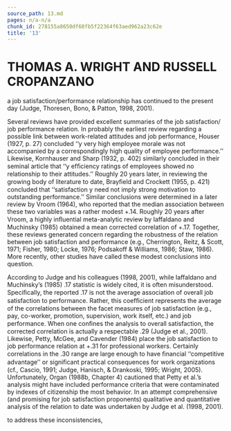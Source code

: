 ```yaml
---
source_path: 13.md
pages: n/a-n/a
chunk_id: 278155a8650df60fb5f22364f63aed962a23c62e
title: '13'
---
```

# THOMAS A. WRIGHT AND RUSSELL CROPANZANO

a job satisfaction/performance relationship has continued to the present day (Judge, Thoresen, Bono, & Patton, 1998, 2001).

Several reviews have provided excellent summaries of the job satisfaction/ job performance relation. In probably the earliest review regarding a possible link between work-related attitudes and job performance, Houser (1927, p. 27) concluded ‘‘y very high employee morale was not accompanied by a correspondingly high quality of employee performance.’’ Likewise, Kornhauser and Sharp (1932, p. 402) similarly concluded in their seminal article that ‘‘y efﬁciency ratings of employees showed no relationship to their attitudes.’’ Roughly 20 years later, in reviewing the growing body of literature to date, Brayﬁeld and Crockett (1955, p. 421) concluded that ‘‘satisfaction y need not imply strong motivation to outstanding performance.’’ Similar conclusions were determined in a later review by Vroom (1964), who reported that the median association between these two variables was a rather modest +.14. Roughly 20 years after Vroom, a highly inﬂuential meta-analytic review by Iaffaldano and Muchinsky (1985) obtained a mean corrected correlation of +.17. Together, these reviews generated concern regarding the robustness of the relation between job satisfaction and performance (e.g., Cherrington, Reitz, & Scott, 1971; Fisher, 1980; Locke, 1976; Podsakoff & Williams, 1986; Staw, 1986). More recently, other studies have called these modest conclusions into question.

According to Judge and his colleagues (1998, 2001), while Iaffaldano and Muchinsky’s (1985) .17 statistic is widely cited, it is often misunderstood. Speciﬁcally, the reported .17 is not the average association of overall job satisfaction to performance. Rather, this coefﬁcient represents the average of the correlations between the facet measures of job satisfaction (e.g., pay, co-worker, promotion, supervision, work itself, etc.) and job performance. When one conﬁnes the analysis to overall satisfaction, the corrected correlation is actually a respectable .29 (Judge et al., 2001). Likewise, Petty, McGee, and Cavender (1984) place the job satisfaction to job performance relation at +.31 for professional workers. Certainly correlations in the .30 range are large enough to have ﬁnancial ‘‘competitive advantage’’ or signiﬁcant practical consequences for work organizations (cf., Cascio, 1991; Judge, Hanisch, & Drankoski, 1995; Wright, 2005). Unfortunately, Organ (1988b, Chapter 4) cautioned that Petty et al.’s analysis might have included performance criteria that were contaminated by indexes of citizenship the most behavior. In an attempt comprehensive (and promising for job satisfaction proponents) qualitative and quantitative analysis of the relation to date was undertaken by Judge et al. (1998, 2001).

to address these inconsistencies,
